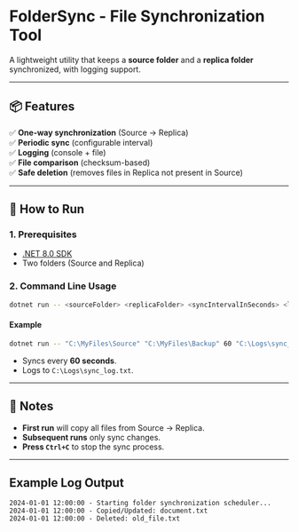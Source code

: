 # **FolderSync - File Synchronization Tool**  
A lightweight utility that keeps a **source folder** and a **replica folder** synchronized, with logging support.  

---

## **📦 Features**  
✅ **One-way synchronization** (Source → Replica)  
✅ **Periodic sync** (configurable interval)  
✅ **Logging** (console + file)  
✅ **File comparison** (checksum-based)  
✅ **Safe deletion** (removes files in Replica not present in Source)  

---

## **🚀 How to Run**  

### **1. Prerequisites**  
- [.NET 8.0 SDK](https://dotnet.microsoft.com/download)  
- Two folders (Source and Replica)  

### **2. Command Line Usage**  
```sh
dotnet run -- <sourceFolder> <replicaFolder> <syncIntervalInSeconds> <logFilePath>
```  

#### **Example**  
```sh
dotnet run -- "C:\MyFiles\Source" "C:\MyFiles\Backup" 60 "C:\Logs\sync_log.txt"
```  
- Syncs every **60 seconds**.  
- Logs to `C:\Logs\sync_log.txt`.  

---

## **📝 Notes**  
- **First run** will copy all files from Source → Replica.  
- **Subsequent runs** only sync changes.  
- **Press `Ctrl+C`** to stop the sync process.  

---

## **Example Log Output**  
```
2024-01-01 12:00:00 - Starting folder synchronization scheduler...  
2024-01-01 12:00:00 - Copied/Updated: document.txt  
2024-01-01 12:00:00 - Deleted: old_file.txt  
```  
